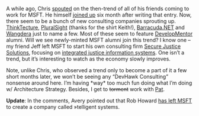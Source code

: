 A while ago, Chris
[spouted](http://www.sellsbrothers.com/spout/default.aspx?content=archive.htm#giantSuckingSound)
on the then-trend of all of his friends coming to work for MSFT. He
himself [joined
up](http://www.sellsbrothers.com/spout/#boldBeginning) six month after
writing that entry. Now, there seem to be a bunch of new consulting
companies sprouting up. [ThinkTecture](http://www.thinktecture.com/),
[PluralSight](http://www.pluralsight.com/) (thanks for the shirt
Keith!), [Barracuda.NET](http://www.barracuda.net/) and
[Wangdera](http://wangdera.com/) just to name a few. Most of these seem
to feature [DevelopMentor](http://www.develop.com/) alumni. Will we see
newly-minted MSFT alumni join this trend? I know one – my friend Jeff
left MSFT to start his own consulting firm [Secure Justice
Solutions](http://www.securejustice.com/), focusing on [integrated
justice information systems](http://www.securejustice.com/). One isn’t a
trend, but it’s interesting to watch as the economy slowly improves.

Note, unlike Chris, who observed a trend only to become a part of
it a few short months later, we won’t be seeing any “DevHawk Consulting”
nonsense around here. I’m having \*way\* too much fun doing what I’m
doing w/ Architecture Strategy. Besides, I get to ~~torment~~ work with
[Pat](http://blogs.msdn.com/pathelland). 

**Update**: In the comments, Avery pointed out that Rob Howard [has
left
MSFT](http://weblogs.asp.net/rhoward/archive/2004/06/02/146806.aspx) to
create a company called »telligent systems.
